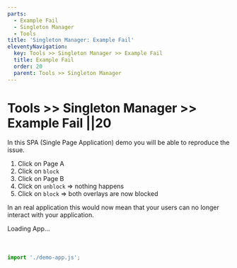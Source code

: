 ```yaml
---
parts:
  - Example Fail
  - Singleton Manager
  - Tools
title: 'Singleton Manager: Example Fail'
eleventyNavigation:
  key: Tools >> Singleton Manager >> Example Fail
  title: Example Fail
  order: 20
  parent: Tools >> Singleton Manager
---
```


# Tools >> Singleton Manager >> Example Fail ||20

In this SPA (Single Page Application) demo you will be able to reproduce the issue.

1. Click on Page A
2. Click on `block`
3. Click on Page B
4. Click on `unblock` => nothing happens
5. Click on `block` => both overlays are now blocked

In an real application this would now mean that your users can no longer interact with your application.

<demo-app>Loading App...</demo-app>

<div id="overlay-target" style="margin-top: 50px;"></div>

```js script
import './demo-app.js';
```
